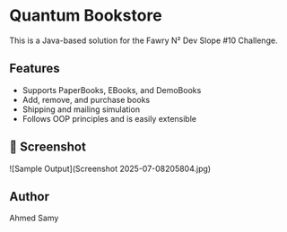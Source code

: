 # Quantum Bookstore

This is a Java-based solution for the Fawry N² Dev Slope #10 Challenge.

## Features
- Supports PaperBooks, EBooks, and DemoBooks
- Add, remove, and purchase books
- Shipping and mailing simulation
- Follows OOP principles and is easily extensible

## 📸 Screenshot

![Sample Output](Screenshot 2025-07-08205804.jpg)

## Author
Ahmed Samy
